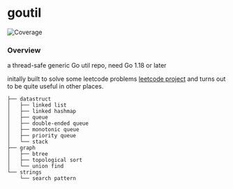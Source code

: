 # goutil
![Coverage](https://img.shields.io/badge/Coverage-99.5%25-brightgreen)

### Overview
a thread-safe generic Go util repo, need Go 1.18 or later

initally built to solve some leetcode problems [leetcode project](https://github.com/ZhengjunHUO/leetcode) and turns out to be quite useful in other places.

```
├── datastruct
│   ├── linked list
│   ├── linked hashmap
│   ├── queue
│   ├── double-ended queue
│   ├── monotonic queue
│   ├── priority queue
│   └── stack
├── graph
│   ├── btree
│   ├── topological sort
│   └── union find
└── strings
    └── search pattern
```
